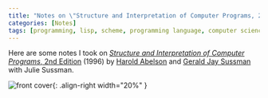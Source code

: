 ```yaml
---
title: "Notes on \"Structure and Interpretation of Computer Programs, 2nd Edition\""
categories: [Notes]
tags: [programming, lisp, scheme, programming language, computer science]
---
```


Here are some notes I took on [*Structure and Interpretation of Computer Programs*, 2nd Edition](https://mitpress.mit.edu/sites/default/files/sicp/index.html) (1996) by [Harold Abelson](http://groups.csail.mit.edu/mac/users/hal/hal.html) and [Gerald Jay Sussman](http://groups.csail.mit.edu/mac/users/gjs/gjs.html) with Julie Sussman.

![front cover](https://mitpress.mit.edu/sites/default/files/sicp/full-text/book/cover.jpg){: .align-right width="20%" }
